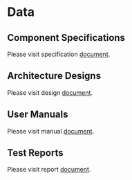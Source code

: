 # Data

## Component Specifications

Please visit specification [document](./specs/data.md).

## Architecture Designs

Please visit design [document](./designs/data.md).

## User Manuals

Please visit manual [document](./manuals/data.md).

## Test Reports

Please visit report [document](./reports/data.md).

